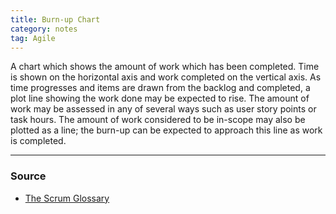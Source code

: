 ```yaml
---
title: Burn-up Chart
category: notes
tag: Agile
---
```


A chart which shows the amount of work which has been completed. Time is shown on the horizontal axis and work completed on the vertical axis. As time progresses and items are drawn from the backlog and completed, a plot line showing the work done may be expected to rise. The amount of work may be assessed in any of several ways such as user story points or task hours. The amount of work considered to be in-scope may also be plotted as a line; the burn-up can be expected to approach this line as work is completed.

--- 
### Source
- [The Scrum Glossary](https://www.scrum.org/resources/scrum-glossary)